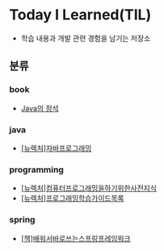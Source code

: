 # Today I Learned(TIL)
- 학습 내용과 개발 관련 경험을 남기는 저장소   

## 분류
### book   
- [Java의 정석](https://github.com/cosre7/TIL/blob/main/book/Java%EC%9D%98-%EC%A0%95%EC%84%9D.md)

### java   
- [[뉴렉처]자바프로그래밍](https://github.com/cosre7/TIL/blob/main/Java/%5B%EB%89%B4%EB%A0%89%EC%B2%98%5D%EC%9E%90%EB%B0%94%ED%94%84%EB%A1%9C%EA%B7%B8%EB%9E%98%EB%B0%8D.md)


### programming   
- [[뉴렉처]컴퓨터프로그래밍을하기위한사전지식](https://github.com/cosre7/TIL/blob/main/programming/%5B%EB%89%B4%EB%A0%89%EC%B2%98%5D%EC%BB%B4%ED%93%A8%ED%84%B0%ED%94%84%EB%A1%9C%EA%B7%B8%EB%9E%98%EB%B0%8D%EC%9D%84%ED%95%98%EA%B8%B0%EC%9C%84%ED%95%9C%EC%82%AC%EC%A0%84%EC%A7%80%EC%8B%9D.md)
- [[뉴렉처]프로그래밍학습가이드목록](https://github.com/cosre7/TIL/blob/main/programming/%5B%EB%89%B4%EB%A0%89%EC%B2%98%5D%ED%94%84%EB%A1%9C%EA%B7%B8%EB%9E%98%EB%B0%8D%ED%95%99%EC%8A%B5%EA%B0%80%EC%9D%B4%EB%93%9C%EB%AA%A9%EB%A1%9D.md)

### spring
- [[책]배워서바로쓰는스프링프레임워크](https://github.com/cosre7/TIL/blob/main/spring/%5B%EC%B1%85%5D%EB%B0%B0%EC%9B%8C%EC%84%9C%EB%B0%94%EB%A1%9C%EC%93%B0%EB%8A%94%EC%8A%A4%ED%94%84%EB%A7%81%ED%94%84%EB%A0%88%EC%9E%84%EC%9B%8C%ED%81%AC.md)
